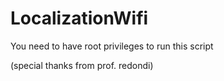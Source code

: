 # LocalizationWifi  

You need to have root privileges to run this script  

(special thanks from prof. redondi)  
